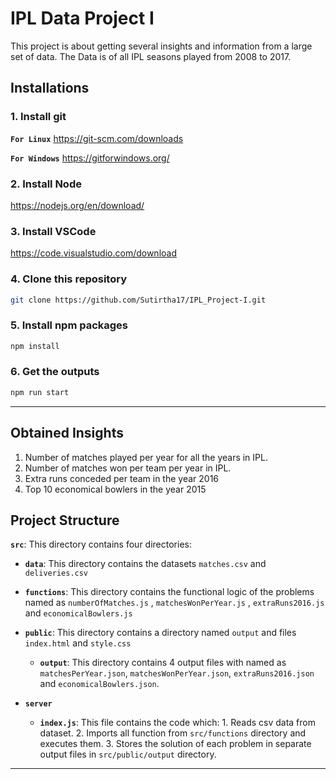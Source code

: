 # IPL Data Project I

This project is about getting several insights and information from a large set of data. The Data is of all IPL seasons played from 2008 to 2017.

## Installations

### 1. Install git

**`For Linux`** <https://git-scm.com/downloads>

**`For Windows`** <https://gitforwindows.org/>

### 2. Install Node

<https://nodejs.org/en/download/>

### 3. Install VSCode

<https://code.visualstudio.com/download>

### 4. Clone this repository

```sh
git clone https://github.com/Sutirtha17/IPL_Project-I.git
```

### 5. Install npm packages

```sh
npm install
```

### 6. Get the outputs

```sh
npm run start
```

---

## Obtained Insights

1. Number of matches played per year for all the years in IPL.
2. Number of matches won per team per year in IPL.
3. Extra runs conceded per team in the year 2016
4. Top 10 economical bowlers in the year 2015

## Project Structure

**`src`**: This directory contains four directories:

- **`data`**: This directory contains the datasets `matches.csv` and `deliveries.csv`

- **`functions`**: This directory contains the functional logic of the problems named as `numberOfMatches.js` , `matchesWonPerYear.js` , `extraRuns2016.js` and `economicalBowlers.js`

- **`public`**: This directory contains a directory named `output` and files `index.html` and `style.css`

  - **`output`**: This directory contains 4 output files with named as `matchesPerYear.json`, `matchesWonPerYear.json`, `extraRuns2016.json` and `economicalBowlers.json`.

- **`server`**

  - **`index.js`**: This file contains the code which: 1. Reads csv data from dataset. 2. Imports all function from `src/functions` directory and executes them. 3. Stores the solution of each problem in separate output files in `src/public/output` directory.

---
